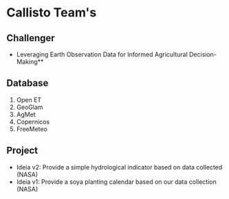 # Callisto Team's

## Challenger

- Leveraging Earth Observation Data for Informed Agricultural Decision-Making**

## Database

1. Open ET
2. GeoGlam
3. AgMet
4. Copernicos
5. FreeMeteo


## Project

- Ideia v2: Provide a simple hydrological indicator based on data collected (NASA)
- Ideia v1: Provide a soya planting calendar based on our data collection (NASA)
